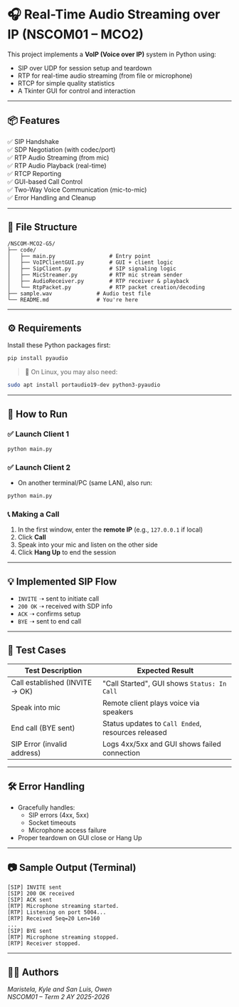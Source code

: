 # 🎧 Real-Time Audio Streaming over IP (NSCOM01 – MCO2)

This project implements a **VoIP (Voice over IP)** system in Python using:
- SIP over UDP for session setup and teardown
- RTP for real-time audio streaming (from file or microphone)
- RTCP for simple quality statistics
- A Tkinter GUI for control and interaction

---

## 📦 Features

✅ SIP Handshake  
✅ SDP Negotiation (with codec/port)  
✅ RTP Audio Streaming (from mic)  
✅ RTP Audio Playback (real-time)  
✅ RTCP Reporting  
✅ GUI-based Call Control  
✅ Two-Way Voice Communication (mic-to-mic)  
✅ Error Handling and Cleanup

---

## 📁 File Structure

```
/NSCOM-MCO2-G5/
├── code/
│   ├── main.py                 # Entry point     
│   ├── VoIPClientGUI.py        # GUI + client logic
│   ├── SipClient.py            # SIP signaling logic
│   ├── MicStreamer.py          # RTP mic stream sender
│   ├── AudioReceiver.py        # RTP receiver & playback
│   └── RtpPacket.py            # RTP packet creation/decoding
├── sample.wav              # Audio test file
└── README.md               # You're here
```

---

## ⚙️ Requirements

Install these Python packages first:
```bash
pip install pyaudio
```

> 🔐 On Linux, you may also need:
```bash
sudo apt install portaudio19-dev python3-pyaudio
```

---

## 🚀 How to Run

### ✅ Launch Client 1
```bash
python main.py
```

### ✅ Launch Client 2
- On another terminal/PC (same LAN), also run:
```bash
python main.py
```

### 📞 Making a Call
1. In the first window, enter the **remote IP** (e.g., `127.0.0.1` if local)
2. Click **Call**
3. Speak into your mic and listen on the other side
4. Click **Hang Up** to end the session

---

## 💡 Implemented SIP Flow

- `INVITE` ➝ sent to initiate call
- `200 OK` ➝ received with SDP info
- `ACK` ➝ confirms setup
- `BYE` ➝ sent to end call

---

## 🧪 Test Cases

| Test Description                 | Expected Result                                      |
|----------------------------------|------------------------------------------------------|
| Call established (INVITE → OK)   | "Call Started", GUI shows `Status: In Call`         |
| Speak into mic                   | Remote client plays voice via speakers              |
| End call (BYE sent)              | Status updates to `Call Ended`, resources released  |
| SIP Error (invalid address)      | Logs 4xx/5xx and GUI shows failed connection        |

---

## 🛠️ Error Handling

- Gracefully handles:
  - SIP errors (4xx, 5xx)
  - Socket timeouts
  - Microphone access failure
- Proper teardown on GUI close or Hang Up

---

## 📷 Sample Output (Terminal)

```
[SIP] INVITE sent
[SIP] 200 OK received
[SIP] ACK sent
[RTP] Microphone streaming started.
[RTP] Listening on port 5004...
[RTP] Received Seq=20 Len=160
...
[SIP] BYE sent
[RTP] Microphone streaming stopped.
[RTP] Receiver stopped.
```

---

## 👨‍💻 Authors

*Maristela, Kyle and San Luis, Owen*  
*NSCOM01 – Term 2 AY 2025-2026*  
